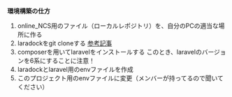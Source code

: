 **環境構築の仕方**
1. online_NCS用のファイル（ローカルレポジトリ）を、自分のPCの適当な場所に作る
2. laradockをgit cloneする
[参考記事](https://qiita.com/hosono/items/dd404f3f074722ef989d)
3. composerを用いてlaravelをインストールする
   このとき、laravelのバージョンを6系にすることに注意！
4. laradockとlaravel用のenvファイルを作成
5. このプロジェクト用のenvファイルに変更（メンバーが持ってるので聞いてください）

